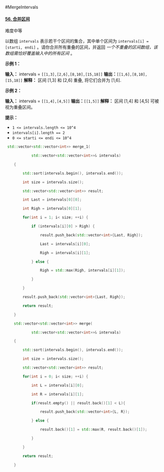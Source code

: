#MergeIntervals
#### [56. 合并区间](https://leetcode.cn/problems/merge-intervals/)

难度中等

以数组 `intervals` 表示若干个区间的集合，其中单个区间为 `intervals[i] = [starti, endi]` 。请你合并所有重叠的区间，并返回 _一个不重叠的区间数组，该数组需恰好覆盖输入中的所有区间_ 。

**示例 1：**

**输入：** intervals = `[[1,3],[2,6],[8,10],[15,18]]`
**输出：**`[[1,6],[8,10],[15,18]]`
**解释：** 区间 \[1,3] 和 \[2,6] 重叠, 将它们合并为 \[1,6].

**示例 2：**

**输入：** intervals = `[[1,4],[4,5]]`
**输出：**`[[1,5]]`
**解释：** 区间 \[1,4] 和 \[4,5] 可被视为重叠区间。

**提示：**

-   `1 <= intervals.length <= 10^4`
-   `intervals[i].length == 2`
-   `0 <= starti <= endi <= 10^4`

```cpp
 std::vector<std::vector<int>> merge_1(

            std::vector<std::vector<int>>& intervals) 

    {                    

        std::sort(intervals.begin(), intervals.end());

        int size = intervals.size();

        std::vector<std::vector<int>> result;

        int Last = intervals[0][0];

        int Righ = intervals[0][1];

        for(int i = 1; i< size; ++i) {

            if (intervals[i][0] > Righ) {

                result.push_back(std::vector<int>{Last, Righ});

                Last = intervals[i][0];

                Righ = intervals[i][1];

            } else {   

                Righ = std::max(Righ, intervals[i][1]);

            }            

        }                

        result.push_back(std::vector<int>{Last, Righ});

        return result;

    }
```

```cpp
    std::vector<std::vector<int>> merge(

            std::vector<std::vector<int>>& intervals) 

    {                    

        std::sort(intervals.begin(), intervals.end());

        int size = intervals.size();

        std::vector<std::vector<int>> result;

        for(int i = 0; i< size; ++i) {

            int L = intervals[i][0];

            int R = intervals[i][1];

            if(result.empty() || result.back()[1] < L){                           

                result.push_back(std::vector<int>{L, R});

            } else {   

                result.back()[1] = std::max(R, result.back()[1]);

            }            

        }                

        return result;

    }
```